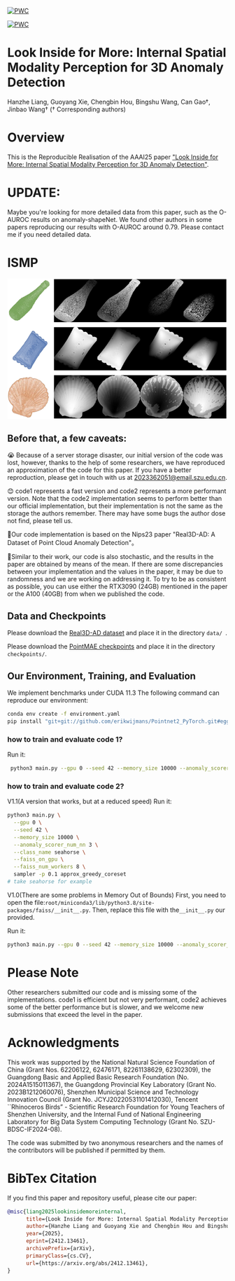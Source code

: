 [![PWC](https://img.shields.io/endpoint.svg?url=https://paperswithcode.com/badge/look-inside-for-more-internal-spatial/3d-anomaly-detection-on-real-3d-ad)](https://paperswithcode.com/sota/3d-anomaly-detection-on-real-3d-ad?p=look-inside-for-more-internal-spatial)

[![PWC](https://img.shields.io/endpoint.svg?url=https://paperswithcode.com/badge/look-inside-for-more-internal-spatial/3d-anomaly-detection-on-anomaly-shapenet)](https://paperswithcode.com/sota/3d-anomaly-detection-on-anomaly-shapenet?p=look-inside-for-more-internal-spatial)

# Look Inside for More: Internal Spatial Modality Perception for 3D Anomaly Detection 
Hanzhe Liang, Guoyang Xie, Chengbin Hou, Bingshu Wang, Can Gao†, Jinbao Wang†
(† Corresponding authors)

# Overview
This is the Reproducible Realisation of the AAAI25 paper ["Look Inside for More: Internal Spatial Modality Perception for 3D Anomaly Detection"](https://arxiv.org/abs/2412.13461). 

# UPDATE: 
Maybe you're looking for more detailed data from this paper, such as the O-AUROC results on anomaly-shapeNet. We found other authors in some papers reproducing our results with O-AUROC around 0.79. Please contact me if you need detailed data.


# ISMP
![ISMP](./pipeline.png)

## Before that, a few caveats:

😭 Because of a server storage disaster, our initial version of the code was lost, however, thanks to the help of some researchers, we have reproduced an approximation of the code for this paper. If you have a better reproduction, please get in touch with us at 2023362051@email.szu.edu.cn.

😊 code1 represents a fast version and code2 represents a more performant version. Note that the code2 implementation seems to perform better than our official implementation, but their implementation is not the same as the storage the authors remember. There may have some bugs the author dose not find, please tell us.

🚀Our code implementation is based on the Nips23 paper "Real3D-AD: A Dataset of Point Cloud Anomaly Detection"。

🚀Similar to their work, our code is also stochastic, and the results in the paper are obtained by means of the mean. If there are some discrepancies between your implementation and the values in the paper, it may be due to randomness and we are working on addressing it. To try to be as consistent as possible, you can use either the RTX3090 (24GB) mentioned in the paper or the A100 (40GB) from when we published the code.

## Data and Checkpoints

Please download the [Real3D-AD dataset](https://github.com/M-3LAB/Real3D-AD?tab=readme-ov-file) and place it in the directory ```data/ ```.

Please download the [PointMAE checkpoints](https://github.com/Pang-Yatian/Point-MAE/releases/download/main/pretrain.pth) and place it in the directory ```checkpoints/```.

## Our Environment, Training, and Evaluation
We implement benchmarks under CUDA 11.3 The following command can reproduce our environment:
```bash
conda env create -f environment.yaml
pip install "git+git://github.com/erikwijmans/Pointnet2_PyTorch.git#egg=pointnet2_ops&subdirectory=pointnet2_ops_lib"
```
### how to train and evaluate code 1?

Run it:

```bash
 python3 main.py --gpu 0 --seed 42 --memory_size 10000 --anomaly_scorer_num_nn 3 --faiss_on_gpu --faiss_num_workers 8 sampler -p 0.1 approx_greedy_coreset
```

### how to train and evaluate code 2?
V1.1(A version that works, but at a reduced speed)
Run it:

```bash
python3 main.py \
  --gpu 0 \
  --seed 42 \
  --memory_size 10000 \
  --anomaly_scorer_num_nn 3 \
  --class_name seahorse \
  --faiss_on_gpu \
  --faiss_num_workers 8 \
  sampler -p 0.1 approx_greedy_coreset
# take seahorse for example 
```

V1.0(There are some problems in Memory Out of Bounds)
First, you need to open the file:```root/miniconda3/lib/python3.8/site-packages/faiss/__init__.py```. Then, replace this file with the```__init__.py``` our provided.

Run it:

```bash
python3 main.py --gpu 0 --seed 42 --memory_size 10000 --anomaly_scorer_num_nn 3 --faiss_on_gpu --faiss_num_workers 8 sampler -p 0.1 approx_greedy_coreset #eval on Real3D-AD
```

# Please Note
Other researchers submitted our code and is missing some of the implementations. code1 is efficient but not very performant, code2 achieves some of the better performance but is slower, and we welcome new submissions that exceed the level in the paper.

# Acknowledgments
This work was supported by the National Natural Science Foundation of China (Grant Nos. 62206122, 62476171, 82261138629, 62302309), the Guangdong Basic and Applied Basic Research Foundation (No. 2024A1515011367), the Guangdong Provincial Key Laboratory (Grant No. 2023B1212060076), Shenzhen Municipal Science and Technology Innovation Council (Grant No. JCYJ20220531101412030), Tencent ``Rhinoceros Birds” - Scientific Research Foundation for Young Teachers of Shenzhen University, and the Internal Fund of National Engineering Laboratory for Big Data System Computing Technology (Grant No. SZU-BDSC-IF2024-08).

The code was submitted by two anonymous researchers and the names of the contributors will be published if permitted by them.

# BibTex Citation
If you find this paper and repository useful, please cite our paper:
```bibtex
@misc{liang2025lookinsidemoreinternal,
      title={Look Inside for More: Internal Spatial Modality Perception for 3D Anomaly Detection}, 
      author={Hanzhe Liang and Guoyang Xie and Chengbin Hou and Bingshu Wang and Can Gao and Jinbao Wang},
      year={2025},
      eprint={2412.13461},
      archivePrefix={arXiv},
      primaryClass={cs.CV},
      url={https://arxiv.org/abs/2412.13461}, 
}
```
